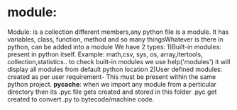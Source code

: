 # module:
Module: is a collection different members,any python file is a module. It has variables, class, function, method and so many thingsWhatever is there in python, can be added into a module
We have 2 types: 1)Built-in modules: present in python itself. Example: math,csv, sys, os, array,itertools, collection,statistics..
to check built-in modules we use help('modules') it will display all modules from default python location 2)User defined modules: created as per user requirement- This must be present within the same python project.
__pycache__: when we import any module from a perticular directory then its .pyc file gets created and stored in this folder
.pyc get created to convert .py to bytecode/machine code.
